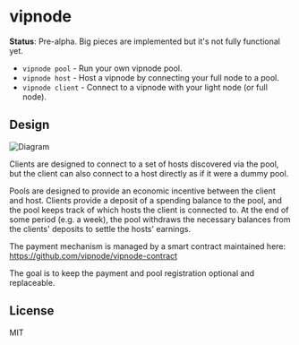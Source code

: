 # vipnode

**Status**: Pre-alpha. Big pieces are implemented but it's not fully functional
yet.

* `vipnode pool` - Run your own vipnode pool.
* `vipnode host` - Host a vipnode by connecting your full node to a pool.
* `vipnode client` - Connect to a vipnode with your light node (or full node).


## Design

![Diagram](https://raw.githubusercontent.com/vipnode/vipnode.org/master/docs/clientflow.png)

Clients are designed to connect to a set of hosts discovered via the pool, but
the client can also connect to a host directly as if it were a dummy pool.

Pools are designed to provide an economic incentive between the
client and host. Clients provide a deposit of a spending balance to the pool,
and the pool keeps track of which hosts the client is connected to. At the end
of some period (e.g. a week), the pool withdraws the necessary balances from the
clients' deposits to settle the hosts' earnings.

The payment mechanism is managed by a smart contract maintained here:
https://github.com/vipnode/vipnode-contract

The goal is to keep the payment and pool registration optional and replaceable.


## License

MIT
